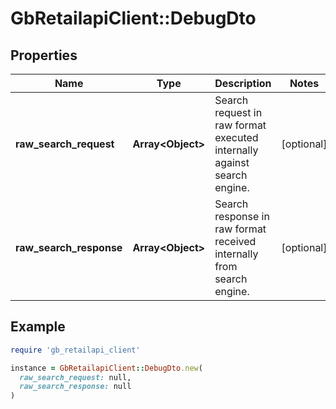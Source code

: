 # GbRetailapiClient::DebugDto

## Properties

| Name | Type | Description | Notes |
| ---- | ---- | ----------- | ----- |
| **raw_search_request** | **Array&lt;Object&gt;** | Search request in raw format executed internally against search engine. | [optional] |
| **raw_search_response** | **Array&lt;Object&gt;** | Search response in raw format received internally from search engine. | [optional] |

## Example

```ruby
require 'gb_retailapi_client'

instance = GbRetailapiClient::DebugDto.new(
  raw_search_request: null,
  raw_search_response: null
)
```

